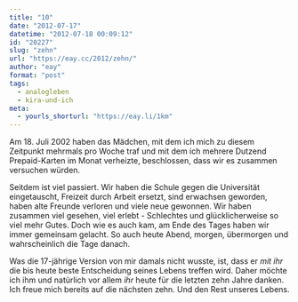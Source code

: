 ```yaml
---
title: "10"
date: "2012-07-17"
datetime: "2012-07-18 00:09:12"
id: "20227"
slug: "zehn"
url: "https://eay.cc/2012/zehn/"
author: "eay"
format: "post"
tags:
  - analogleben
  - kira-und-ich
meta:
  - yourls_shorturl: "https://eay.li/1km"
---
```


Am 18. Juli 2002 haben das Mädchen, mit dem ich mich zu diesem Zeitpunkt mehrmals pro Woche traf und mit dem ich mehrere Dutzend Prepaid-Karten im Monat verheizte, beschlossen, dass wir es zusammen versuchen würden.

Seitdem ist viel passiert. Wir haben die Schule gegen die Universität eingetauscht, Freizeit durch Arbeit ersetzt, sind erwachsen geworden, haben alte Freunde verloren und viele neue gewonnen. Wir haben zusammen viel gesehen, viel erlebt - Schlechtes und glücklicherweise so viel mehr Gutes. Doch wie es auch kam, am Ende des Tages haben wir immer gemeinsam gelacht. So auch heute Abend, morgen, übermorgen und wahrscheinlich die Tage danach.

Was die 17-jährige Version von mir damals nicht wusste, ist, dass er _mit ihr_ die bis heute beste Entscheidung seines Lebens treffen wird. Daher möchte ich ihm und natürlich vor allem _ihr_ heute für die letzten zehn Jahre danken. Ich freue mich bereits auf die nächsten zehn. Und den Rest unseres Lebens.
